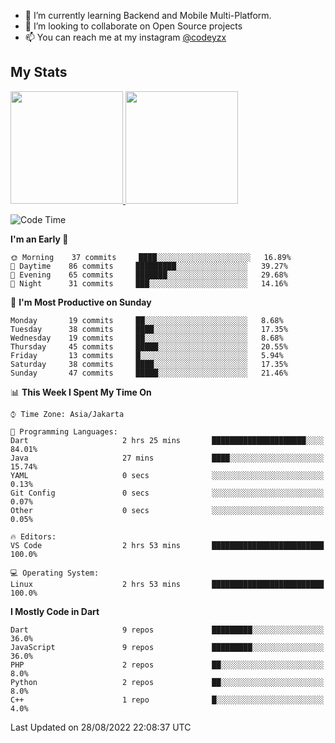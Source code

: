 - 🌱 I’m currently learning Backend and Mobile Multi-Platform.
- 👯 I’m looking to collaborate on Open Source projects
- 📫 You can reach me at my instagram <a href="https://www.instagram.com/codeyzx/">@codeyzx</a>

## My Stats
<p align="left">
<a href="https://github.com/codeyzx">
  <img height="180em" src="https://github-readme-stats-eight-theta.vercel.app/api?username=codeyzx&show_icons=true&theme=algolia&include_all_commits=true&count_private=true"/>
  <img height="180em" src="https://github-readme-stats-eight-theta.vercel.app/api/top-langs/?username=codeyzx&layout=compact&langs_count=8&theme=algolia"/>
</a>
</p>

<!--START_SECTION:waka-->
![Code Time](http://img.shields.io/badge/Code%20Time-5%20hrs%2016%20mins-blue)

**I'm an Early 🐤** 

```text
🌞 Morning    37 commits     ████░░░░░░░░░░░░░░░░░░░░░   16.89% 
🌆 Daytime    86 commits     █████████░░░░░░░░░░░░░░░░   39.27% 
🌃 Evening    65 commits     ███████░░░░░░░░░░░░░░░░░░   29.68% 
🌙 Night      31 commits     ███░░░░░░░░░░░░░░░░░░░░░░   14.16%

```
📅 **I'm Most Productive on Sunday** 

```text
Monday       19 commits     ██░░░░░░░░░░░░░░░░░░░░░░░   8.68% 
Tuesday      38 commits     ████░░░░░░░░░░░░░░░░░░░░░   17.35% 
Wednesday    19 commits     ██░░░░░░░░░░░░░░░░░░░░░░░   8.68% 
Thursday     45 commits     █████░░░░░░░░░░░░░░░░░░░░   20.55% 
Friday       13 commits     █░░░░░░░░░░░░░░░░░░░░░░░░   5.94% 
Saturday     38 commits     ████░░░░░░░░░░░░░░░░░░░░░   17.35% 
Sunday       47 commits     █████░░░░░░░░░░░░░░░░░░░░   21.46%

```


📊 **This Week I Spent My Time On** 

```text
⌚︎ Time Zone: Asia/Jakarta

💬 Programming Languages: 
Dart                     2 hrs 25 mins       █████████████████████░░░░   84.01% 
Java                     27 mins             ████░░░░░░░░░░░░░░░░░░░░░   15.74% 
YAML                     0 secs              ░░░░░░░░░░░░░░░░░░░░░░░░░   0.13% 
Git Config               0 secs              ░░░░░░░░░░░░░░░░░░░░░░░░░   0.07% 
Other                    0 secs              ░░░░░░░░░░░░░░░░░░░░░░░░░   0.05%

🔥 Editors: 
VS Code                  2 hrs 53 mins       █████████████████████████   100.0%

💻 Operating System: 
Linux                    2 hrs 53 mins       █████████████████████████   100.0%

```

**I Mostly Code in Dart** 

```text
Dart                     9 repos             █████████░░░░░░░░░░░░░░░░   36.0% 
JavaScript               9 repos             █████████░░░░░░░░░░░░░░░░   36.0% 
PHP                      2 repos             ██░░░░░░░░░░░░░░░░░░░░░░░   8.0% 
Python                   2 repos             ██░░░░░░░░░░░░░░░░░░░░░░░   8.0% 
C++                      1 repo              █░░░░░░░░░░░░░░░░░░░░░░░░   4.0%

```



 Last Updated on 28/08/2022 22:08:37 UTC
<!--END_SECTION:waka-->
